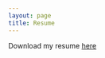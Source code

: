 ```yaml
---
layout: page
title: Resume
---
```


Download my resume <a href="./assets/Resume.pdf" download>here</a>